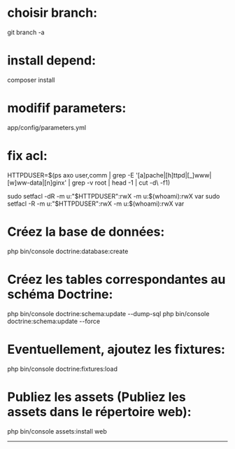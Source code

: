 choisir branch:
==============
git branch -a


install depend:
===============
composer install


modifif parameters:
===================
app/config/parameters.yml


fix acl:
========
HTTPDUSER=$(ps axo user,comm | grep -E '[a]pache|[h]ttpd|[_]www|[w]ww-data|[n]ginx' | grep -v root | head -1 | cut -d\  -f1)

sudo setfacl -dR -m u:"$HTTPDUSER":rwX -m u:$(whoami):rwX var
sudo setfacl -R -m u:"$HTTPDUSER":rwX -m u:$(whoami):rwX var


Créez la base de données:
=========================
php bin/console doctrine:database:create


Créez les tables correspondantes au schéma Doctrine:
====================================================
php bin/console doctrine:schema:update --dump-sql
php bin/console doctrine:schema:update --force


Eventuellement, ajoutez les fixtures:
=====================================
php bin/console doctrine:fixtures:load


Publiez les assets (Publiez les assets dans le répertoire web):
===============================================================
php bin/console assets:install web




****************************************************************


